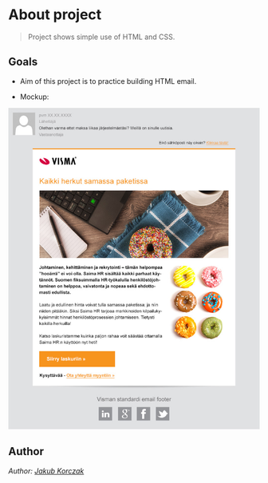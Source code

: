 # About project
> Project shows simple use of HTML and CSS.

## Goals

* Aim of this project is to practice building HTML email.

* Mockup:
<img alt="Final result" src="email.jpg">

<!-- Links -->
[Jakub Korczak]: https://www.linkedin.com/in/jakub-korczak/

## Author
*Author:* [*Jakub Korczak*][Jakub Korczak]
